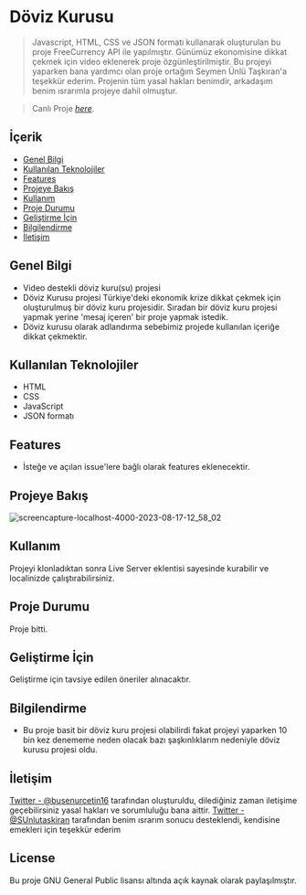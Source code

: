 # Döviz Kurusu

> Javascript, HTML, CSS ve JSON formatı kullanarak oluşturulan bu proje FreeCurrency API ile yapılmıştır. Günümüz ekonomisine dikkat çekmek için video eklenerek proje özgünleştirilmiştir. Bu projeyi yaparken bana yardımcı olan proje ortağım Seymen Ünlü Taşkıran'a teşekkür ederim. Projenin tüm yasal hakları benimdir, arkadaşım benim ısrarımla projeye dahil olmuştur.

> Canlı Proje [_here_](https://community4community.vercel.app/).

## İçerik
* [Genel Bilgi](#general-information)
* [Kullanılan Teknolojiler](#technologies-used)
* [Features](#features)
* [Projeye Bakış](#screenshots)
* [Kullanım](#usage)
* [Proje Durumu](#project-status)
* [Geliştirme İçin](#room-for-improvement)
* [Bilgilendirme](#acknowledgements)
* [İletişim](#contact)


## Genel Bilgi
- Video destekli döviz kuru(su) projesi
- Döviz Kurusu projesi Türkiye'deki ekonomik krize dikkat çekmek için oluşturulmuş bir döviz kuru projesidir. Sıradan bir döviz kuru projesi yapmak yerine 'mesaj içeren' bir proje yapmak istedik.
- Döviz kurusu olarak adlandırma sebebimiz projede kullanılan içeriğe dikkat çekmektir.

## Kullanılan Teknolojiler
- HTML
- CSS
- JavaScript
- JSON formatı


## Features
- İsteğe ve açılan issue'lere bağlı olarak features eklenecektir.


## Projeye Bakış
![screencapture-localhost-4000-2023-08-17-12_58_02](https://github.com/girayselcuk/Community4Community/assets/80980937/59c97db1-1c4e-4605-9eb1-442ff01f15ee)



## Kullanım
Projeyi klonladıktan sonra Live Server eklentisi sayesinde kurabilir ve localinizde çalıştırabilirsiniz.


## Proje Durumu
Proje bitti.

## Geliştirme İçin
Geliştirme için tavsiye edilen öneriler alınacaktır.

## Bilgilendirme
- Bu proje basit bir döviz kuru projesi olabilirdi fakat projeyi yaparken 10 bin kez denememe neden olacak bazı şaşkınlıklarım nedeniyle döviz kurusu projesi oldu.


## İletişim
[Twitter - @busenurcetin16](https://twitter.com/busenurcetin16) tarafından oluşturuldu, dilediğiniz zaman iletişime geçebilirsiniz yasal hakları ve sorumluluğu bana aittir.
[Twitter - @SUnlutaskiran](https://twitter.com/SUnlutaskiran) tarafından benim ısrarım sonucu desteklendi, kendisine emekleri için teşekkür ederim


## License 
Bu proje GNU General Public lisansı altında açık kaynak olarak paylaşılmıştır.

